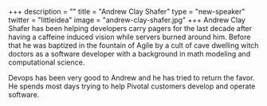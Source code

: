 +++
description = ""
title = "Andrew Clay Shafer"
type = "new-speaker"
twitter = "littleidea"
image = "andrew-clay-shafer.jpg"
+++
Andrew Clay Shafer has been helping developers carry pagers for the last decade after having a caffeine induced vision while servers burned around him. Before that he was baptized in the fountain of Agile by a cult of cave dwelling witch doctors as a software developer with a background in math modeling and computational science.

Devops has been very good to Andrew and he has tried to return the favor. He spends most days trying to help Pivotal customers develop and operate software.